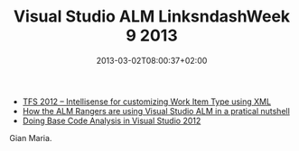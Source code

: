 ﻿---
title: "Visual Studio ALM LinksndashWeek 9  2013"
description: ""
date: 2013-03-02T08:00:37+02:00
draft: false
tags: [Visual Studio ALM]
categories: [Visual Studio ALM]
---
- [TFS 2012 – Intellisense for customizing Work Item Type using XML](http://blogs.msdn.com/b/granth/archive/2013/02/13/tfs2012-intellisense-for-customizing-work-item-types-using-xml.aspx)
- [How the ALM Rangers are using Visual Studio ALM in a pratical nutshell](http://blogs.msdn.com/b/willy-peter_schaub/archive/2013/02/23/how-the-alm-rangers-are-using-visual-studio-alm-in-a-practical-nutshell.aspx)
- [Doing Base Code Analysis in Visual Studio 2012](http://blogs.msdn.com/b/mschray/archive/2013/02/27/doing-basic-code-analysis-in-visual-studio-2012.aspx)

Gian Maria.
